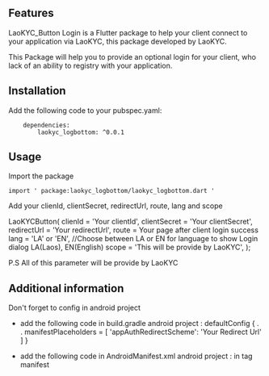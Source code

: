 <!-- 
This README describes the package. If you publish this package to pub.dev,
this README's contents appear on the landing page for your package.

For information about how to write a good package README, see the guide for
[writing package pages](https://dart.dev/guides/libraries/writing-package-pages). 

For general information about developing packages, see the Dart guide for
[creating packages](https://dart.dev/guides/libraries/create-library-packages)
and the Flutter guide for
[developing packages and plugins](https://flutter.dev/developing-packages). 
-->



## Features

LaoKYC_Button Login is a Flutter package to help your client connect to your application via LaoKYC, 
this package developed by LaoKYC.

This Package will help you to provide an optional login for your client, who lack of an ability
to registry with your application.

## Installation
Add the following code to your pubspec.yaml:

        dependencies:
            laokyc_logbottom: ^0.0.1

## Usage

Import the package

    import ' package:laokyc_logbottom/laokyc_logbottom.dart '

Add your clienId, clientSecret, redirectUrl, route, lang and scope

LaoKYCButton(
    clienId = 'Your clientId',
    clientSecret = 'Your clientSecret',
    redirectUrl = 'Your redirectUrl',
    route = Your page after client login success
    lang = 'LA' or 'EN', //Choose between  LA or EN for language to show Login dialog LA(Laos), EN(English)
    scope = 'This will be provide by LaoKYC',
);

P.S All of this parameter will be provide by LaoKYC


## Additional information

Don't forget to config in android project

- add the following code in build.gradle android project : 
 defaultConfig {
 .
 .
 manifestPlaceholders = [
 'appAuthRedirectScheme': 'Your Redirect Url'
 ]
 }

 - add the following code in AndroidManifest.xml android project :
in tag manifest
<queries>
 <intent>
 <action android:name="android.intent.action.VIEW" />
 <category android:name="android.intent.category.BROWSABLE" />
 <data android:scheme="https" />
 </intent>
 <intent>
 <action android:name="android.intent.action.VIEW" />
 <category android:name="android.intent.category.APP_BROWSER" />
 <data android:scheme="https" />
 </intent>
</queries>
